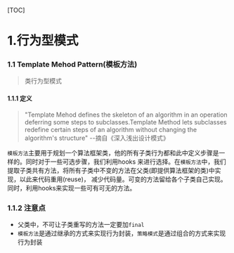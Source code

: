 [TOC]
# 1.行为型模式
### 1.1 Template Mehod Pattern(模板方法)
>类行为型模式
#### 1.1.1 定义
>"Template Mehod defines the skeleton of an algorithm in an operation deferring some steps to subclasses.Template
Method lets subclasses redefine certain steps of an algorithm without changing the  algorithm's
structure" --摘自《深入浅出设计模式》

`模板方法`主要用于规划一个算法框架类，他的所有子类行为都和此中定义步骤是一样的。同时对于一些可选步骤，我们利用hooks
来进行选择。在`模板方法`中，我们提取子类共有方法，将所有子类中不变的方法在父类(即提供算法框架的类)中实现，以此来代码重用(reuse)，
减少代码量。可变的方法留给各个子类自己实现。同时，利用hooks来实现一些可有可无的方法。

### 1.1.2 注意点
* 父类中，不可让子类重写的方法一定要加`final`
* `模板方法`是通过继承的方式来实现行为封装，`策略模式`是通过组合的方式来实现行为封装
